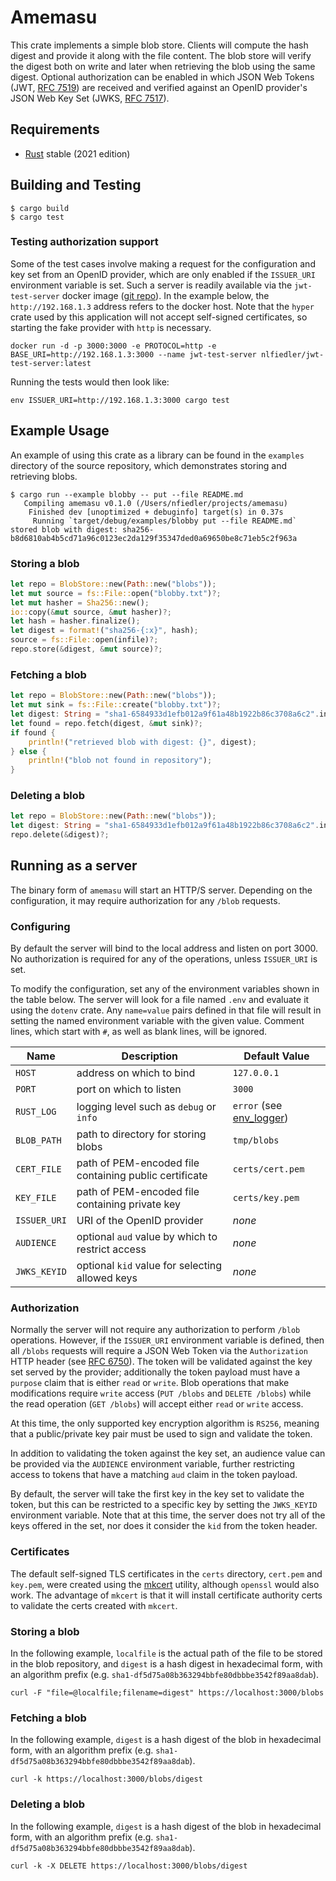 # Amemasu

This crate implements a simple blob store. Clients will compute the hash digest and provide it along with the file content. The blob store will verify the digest both on write and later when retrieving the blob using the same digest. Optional authorization can be enabled in which JSON Web Tokens (JWT, [RFC 7519](https://www.rfc-editor.org/rfc/rfc7519)) are received and verified against an OpenID provider's JSON Web Key Set (JWKS, [RFC 7517](https://www.rfc-editor.org/rfc/rfc7517)).

## Requirements

* [Rust](https://www.rust-lang.org) stable (2021 edition)

## Building and Testing

```shell
$ cargo build
$ cargo test
```

### Testing authorization support

Some of the test cases involve making a request for the configuration and key set from an OpenID provider, which are only enabled if the `ISSUER_URI` environment variable is set. Such a server is readily available via the `jwt-test-server` docker image ([git repo](https://github.com/nlfiedler/jwt-test-server)). In the example below, the `http://192.168.1.3` address refers to the docker host. Note that the `hyper` crate used by this application will not accept self-signed certificates, so starting the fake provider with `http` is necessary.

```shell
docker run -d -p 3000:3000 -e PROTOCOL=http -e BASE_URI=http://192.168.1.3:3000 --name jwt-test-server nlfiedler/jwt-test-server:latest
```

Running the tests would then look like:

```shell
env ISSUER_URI=http://192.168.1.3:3000 cargo test
```

## Example Usage

An example of using this crate as a library can be found in the `examples` directory of the source repository, which demonstrates storing and retrieving blobs.

```shell
$ cargo run --example blobby -- put --file README.md
   Compiling amemasu v0.1.0 (/Users/nfiedler/projects/amemasu)
    Finished dev [unoptimized + debuginfo] target(s) in 0.37s
     Running `target/debug/examples/blobby put --file README.md`
stored blob with digest: sha256-b8d6810ab4b5cd71a96c0123ec2da129f35347ded0a69650be8c71eb5c2f963a
```

### Storing a blob

```rust
let repo = BlobStore::new(Path::new("blobs"));
let mut source = fs::File::open("blobby.txt")?;
let mut hasher = Sha256::new();
io::copy(&mut source, &mut hasher)?;
let hash = hasher.finalize();
let digest = format!("sha256-{:x}", hash);
source = fs::File::open(infile)?;
repo.store(&digest, &mut source)?;
```

### Fetching a blob

```rust
let repo = BlobStore::new(Path::new("blobs"));
let mut sink = fs::File::create("blobby.txt")?;
let digest: String = "sha1-6584933d1efb012a9f61a48b1922b86c3708a6c2".into();
let found = repo.fetch(digest, &mut sink)?;
if found {
    println!("retrieved blob with digest: {}", digest);
} else {
    println!("blob not found in repository");
}
```

### Deleting a blob

```rust
let repo = BlobStore::new(Path::new("blobs"));
let digest: String = "sha1-6584933d1efb012a9f61a48b1922b86c3708a6c2".into();
repo.delete(&digest)?;
```

## Running as a server

The binary form of `amemasu` will start an HTTP/S server. Depending on the configuration, it may require authorization for any `/blob` requests.

### Configuring

By default the server will bind to the local address and listen on port 3000. No authorization is required for any of the operations, unless `ISSUER_URI` is set.

To modify the configuration, set any of the environment variables shown in the table below. The server will look for a file named `.env` and evaluate it using the `dotenv` crate. Any `name=value` pairs defined in that file will result in setting the named environment variable with the given value. Comment lines, which start with `#`, as well as blank lines, will be ignored.

| Name | Description | Default Value |
| ---- | ----------- | ------------- |
| `HOST` | address on which to bind | `127.0.0.1` |
| `PORT` | port on which to listen | `3000` |
| `RUST_LOG` | logging level such as `debug` or `info` | `error` (see [env_logger](https://docs.rs/env_logger/latest/env_logger/)) |
| `BLOB_PATH` | path to directory for storing blobs | `tmp/blobs` |
| `CERT_FILE` | path of PEM-encoded file containing public certificate | `certs/cert.pem` |
| `KEY_FILE` | path of PEM-encoded file containing private key | `certs/key.pem` |
| `ISSUER_URI` | URI of the OpenID provider | _none_ |
| `AUDIENCE` | optional `aud` value by which to restrict access | _none_ |
| `JWKS_KEYID` | optional `kid` value for selecting allowed keys | _none_ |

### Authorization

Normally the server will not require any authorization to perform `/blob` operations. However, if the `ISSUER_URI` environment variable is defined, then all `/blobs` requests will require a JSON Web Token via the `Authorization` HTTP header (see [RFC 6750](https://www.rfc-editor.org/rfc/rfc6750)). The token will be validated against the key set served by the provider; additionally the token payload must have a `purpose` claim that is either `read` or `write`. Blob operations that make modifications require `write` access (`PUT /blobs` and `DELETE /blobs`) while the read operation (`GET /blobs`) will accept either `read` or `write` access.

At this time, the only supported key encryption algorithm is `RS256`, meaning that a public/private key pair must be used to sign and validate the token.

In addition to validating the token against the key set, an audience value can be provided via the `AUDIENCE` environment variable, further restricting access to tokens that have a matching `aud` claim in the token payload.

By default, the server will take the first key in the key set to validate the token, but this can be restricted to a specific key by setting the `JWKS_KEYID` environment variable. Note that at this time, the server does not try all of the keys offered in the set, nor does it consider the `kid` from the token header.

### Certificates

The default self-signed TLS certificates in the `certs` directory, `cert.pem` and `key.pem`, were created using the [mkcert](https://github.com/FiloSottile/mkcert) utility, although `openssl` would also work. The advantage of `mkcert` is that it will install certificate authority certs to validate the certs created with `mkcert`.

### Storing a blob

In the following example, `localfile` is the actual path of the file to be stored in the blob repository, and `digest` is a hash digest in hexadecimal form, with an algorithm prefix (e.g. `sha1-df5d75a08b363294bbfe80dbbbe3542f89aa8dab`).

```shell
curl -F "file=@localfile;filename=digest" https://localhost:3000/blobs
```

### Fetching a blob

In the following example, `digest` is a hash digest of the blob in hexadecimal form, with an algorithm prefix (e.g. `sha1-df5d75a08b363294bbfe80dbbbe3542f89aa8dab`).

```shell
curl -k https://localhost:3000/blobs/digest
```

### Deleting a blob

In the following example, `digest` is a hash digest of the blob in hexadecimal form, with an algorithm prefix (e.g. `sha1-df5d75a08b363294bbfe80dbbbe3542f89aa8dab`).

```shell
curl -k -X DELETE https://localhost:3000/blobs/digest
```

